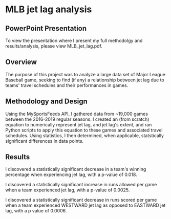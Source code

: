 # MLB jet lag analysis

## PowerPoint Presentation
To view the presentation where I present my full methodolgy and results/analysis, please view MLB_jet_lag.pdf.

## Overview
The purpose of this project was to analyze a large data set of Major League Baseball game, seeking to find (if any) a relationship between jet lag due to teams' travel schedules and their performances in games.

## Methodology and Design
Using the MySportsFeeds API, I gathered data from ~19,000 games between the 2016-2019 regular seasons. I created an (from scratch) equation to numerically represent jet lag, and jet lag's extent, and ran Python scripts to apply this equation to these games and associated travel schedules. Using statistics, I then determined, when applicable, statstically significant differences in data points. 

## Results
I discovered a statistically significant decrease in a team's winning percentage when experiencing jet lag, with a p-value of 0.018.

I discovered a statistically significant increase in runs allowed per game when a team experienced jet lag, with a p-value of 0.0025.

I discovered a statistically significant decrease in runs scored per game when a team experienced WESTWARD jet lag as opposed to EASTWARD jet lag, with a p value of 0.0006.

